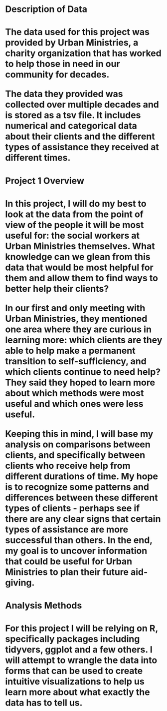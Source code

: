<h1>Description of Data<h1>

The data used for this project was provided by Urban Ministries, a charity organization that has worked to help those in need in our community for decades.  

The data they provided was collected over multiple decades and is stored as a tsv file. It includes numerical and categorical data about their clients and the different types of assistance they received at different times.

<h1>Project 1 Overview<h1>

In this project, I will do my best to look at the data from the point of view of the people it will be most useful for: the social workers at Urban Ministries themselves. What knowledge can we glean from this data that would be most helpful for them and allow them to find ways to better help their clients?

In our first and only meeting with Urban Ministries, they mentioned one area where they are curious in learning more: which clients are they able to help make a permanent transition to self-sufficiency, and which clients continue to need help? They said they hoped to learn more about which methods were most useful and which ones were less useful.

Keeping this in mind, I will base my analysis on comparisons between clients, and specifically between clients who receive help from different durations of time. My hope is to recognize some patterns and differences between these different types of clients - perhaps see if there are any clear signs that certain types of assistance are more successful than others. In the end, my goal is to uncover information that could be useful for Urban Ministries to plan their future aid-giving.

<h1>Analysis Methods<h1>

For this project I will be relying on R, specifically packages including tidyvers, ggplot and a few others. I will attempt to wrangle the data into forms that can be used to create intuitive visualizations to help us learn more about what exactly the data has to tell us.
